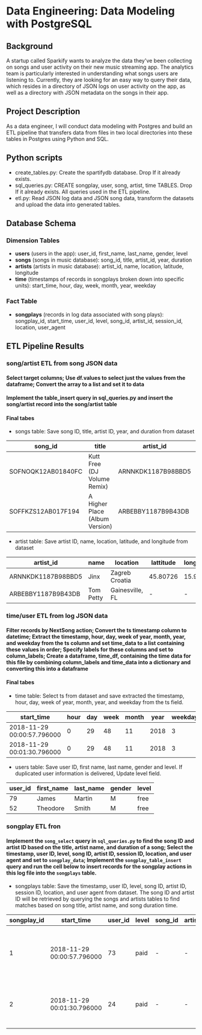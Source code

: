 # Data Engineering: Data Modeling with PostgreSQL

## Background
A startup called Sparkify wants to analyze the data they've been collecting on songs and user activity on their new music streaming app. The analytics team is particularly interested in understanding what songs users are listening to. Currently, they are looking for an easy way to query their data, which resides in a directory of JSON logs on user activity on the app, as well as a directory with JSON metadata on the songs in their app.

## Project Description
As a data engineer, I will conduct data modeling with Postgres and build an ETL pipeline that transfers data from files in two local directories into these tables in Postgres using Python and SQL. 

## Python scripts

- create_tables.py: Create the spartifydb database. Drop If it already exists. 
- sql_queries.py: CREATE songplay, user, song, artist, time TABLES. Drop If it already exists. All queries used in the ETL pipeline.
- etl.py: Read JSON log data and JSON song data, transform the datasets and upload the data into generated tables.

## Database Schema
### Dimension Tables
- **users**  (users in the app): 
user_id, first_name, last_name, gender, level
- **songs**  (songs in music database): 
song_id, title, artist_id, year, duration
- **artists**  (artists in music database): 
artist_id, name, location, latitude, longitude
- **time** (timestamps of records in songplays broken down into specific units): 
start_time, hour, day, week, month, year, weekday

### Fact Table
- **songplays** (records in log data associated with song plays):  
songplay_id, start_time, user_id, level, song_id, artist_id, session_id, location, user_agent




## ETL Pipeline Results


### song/artist ETL from song JSON data 

#### Select target columns; Use df.values to select just the values from the dataframe; Convert the array to a list and set it to data
#### Implement the table_insert query in sql_queries.py and insert the song/artist record into the song/artist table

#### Final tabes
- songs table: Save song ID, title, artist ID, year, and duration from dataset

| song_id            | title                          | artist_id          | year | duration  |
|--------------------|--------------------------------|--------------------|------|-----------|
| SOFNOQK12AB01840FC | Kutt Free (DJ Volume Remix)    | ARNNKDK1187B98BBD5 | -    | 407.37914 |
| SOFFKZS12AB017F194 | A Higher Place (Album Version) | ARBEBBY1187B9B43DB | 1994 | 236.17261 |

- artist table: Save artist ID, name, location, latitude, and longitude from dataset

| artist_id          | name      | location        | lattitude | longitude |
|--------------------|-----------|-----------------|-----------|-----------|
| ARNNKDK1187B98BBD5 | Jinx      | Zagreb Croatia  | 45.80726  | 15.9676   |
| ARBEBBY1187B9B43DB | Tom Petty | Gainesville, FL | -         | -         |


### time/user ETL from log JSON data
#### Filter records by NextSong action; Convert the ts timestamp column to datetime; Extract the timestamp, hour, day, week of year, month, year, and weekday from the ts column and set time_data to a list containing these values in order; Specify labels for these columns and set to column_labels; Create a dataframe, time_df, containing the time data for this file by combining column_labels and time_data into a dictionary and converting this into a dataframe

#### Final tabes

- time table: Select ts from dataset and save extracted the timestamp, hour, day, week of year, month, year, and weekday from the ts field.

| start_time                 | hour | day | week | month | year | weekday |
|----------------------------|------|-----|------|-------|------|---------|
| 2018-11-29 00:00:57.796000 | 0    | 29  | 48   | 11    | 2018 | 3       |
| 2018-11-29 00:01:30.796000 | 0    | 29  | 48   | 11    | 2018 | 3       |


- users table: Save user ID, first name, last name, gender and level. If duplicated user information is delivered, Update level field.

| user_id | first_name | last_name | gender | level |
|---------|------------|-----------|--------|-------|
| 79      | James      | Martin    | M      | free  |
| 52      | Theodore   | Smith     | M      | free  |

### songplay ETL fron 
#### Implement the `song_select` query in `sql_queries.py` to find the song ID and artist ID based on the title, artist name, and duration of a song; Select the timestamp, user ID, level, song ID, artist ID, session ID, location, and user agent and set to `songplay_data`; Implement the `songplay_table_insert` query and run the cell below to insert records for the songplay actions in this log file into the `songplays` table.

- songplays table: Save the timestamp, user ID, level, song ID, artist ID, session ID, location, and user agent from dataset. The song ID and artist ID will be retrieved by querying the songs and artists tables to find matches based on song title, artist name, and song duration time.

| songplay_id | start_time                 | user_id | level | song_id | artist_id | session_id | location                            | user_agent                                                                                                              |
|-------------|----------------------------|---------|-------|---------|-----------|------------|-------------------------------------|-------------------------------------------------------------------------------------------------------------------------|
| 1           | 2018-11-29 00:00:57.796000 | 73      | paid  | -       | -         | 954        | Tampa-St. Petersburg-Clearwater, FL | "Mozilla/5.0 (Macintosh; Intel Mac OS X 10_9_4) AppleWebKit/537.78.2 (KHTML, like Gecko) Version/7.0.6 Safari/537.78.2" |
| 2           | 2018-11-29 00:01:30.796000 | 24      | paid  | -       | -         | 984        | Lake Havasu City-Kingman, AZ        | "Mozilla/5.0 (Windows NT 6.1; WOW64) AppleWebKit/537.36 (KHTML, like Gecko) Chrome/36.0.1985.125 Safari/537.36"         |

